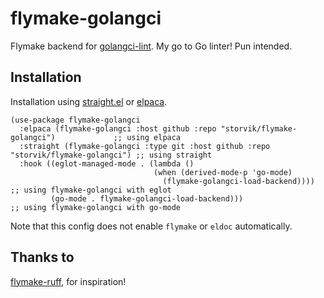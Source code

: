 # flymake-golangci

Flymake backend for [golangci-lint](https://github.com/golangci/golangci-lint).
My go to Go linter! Pun intended.

## Installation

Installation using [straight.el](https://github.com/radian-software/straight.el) or [elpaca](https://github.com/progfolio/elpaca).

```emacs-lisp
(use-package flymake-golangci
  :elpaca (flymake-golangci :host github :repo "storvik/flymake-golangci")             ;; using elpaca
  :straight (flymake-golangci :type git :host github :repo "storvik/flymake-golangci") ;; using straight
  :hook ((eglot-managed-mode . (lambda ()
                                (when (derived-mode-p 'go-mode)
                                  (flymake-golangci-load-backend)))) ;; using flymake-golangci with eglot
         (go-mode . flymake-golangci-load-backend)))                 ;; using flymake-golangci with go-mode
```

Note that this config does not enable `flymake` or `eldoc` automatically.

## Thanks to

[flymake-ruff](https://github.com/erickgnavar/flymake-ruff), for inspiration!
